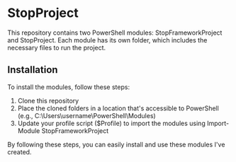 # StopProject

This repository contains two PowerShell modules: StopFrameworkProject and StopProject. Each module has its own folder, which includes the necessary files to run the project.

## Installation
To install the modules, follow these steps:

1. Clone this repository
2. Place the cloned folders in a location that's accessible to PowerShell (e.g., C:\Users\username\PowerShell\Modules)
3. Update your profile script ($Profile) to import the modules using Import-Module StopFrameworkProject

By following these steps, you can easily install and use these modules I've created.
